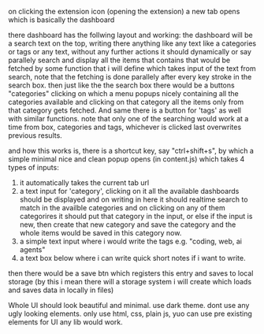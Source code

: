 on clicking the extension icon (opening the extension) a new tab opens which is basically the dashboard

there dashboard has the follwing layout and working:
the dashboard will be a search text on the top, writing there anything like any text like a categories or tags or any text, without any further actions it should dynamically or say parallely search and display all the items that contains that would be fetched by some function that i will define which takes input of the text from search, note that the fetching is done parallely after every key stroke in the search box. then just like the the search box  there would be a buttons "categories" clicking on which a menu popups nicely containing all the categories available and clicking on that category all the items only from that category gets fetched. And same there is a button for 'tags' as well with similar functions. note that only one of the searching would work at a time from  box, categories and tags, whichever is clicked last overwrites previous results.

and how this works is, there is a shortcut key, say "ctrl+shift+s", by which a simple minimal nice and clean popup opens (in content.js) which takes 4 types of inputs:
1. it automatically takes the current tab url
2. a text input for 'category', clicking on it all the available dashboards should be displayed and on writing in here it should realtime search to match in the availble categories and on clicking on any of them categorires it should put that category in the input, or else if the input is new, then create that new category and save the category and the whole items would be saved in this category now.
3. a simple text input where i would write the tags e.g. "coding, web, ai agents"
4. a text box below where i can write quick short notes if i want to write.

then there would be a save btn which registers this entry and saves to local storage (by this i mean there will a storage system i will create which loads and saves data in locally in files)

Whole UI should look beautiful and minimal. use dark theme. dont use any ugly looking elements.
only use html, css, plain js, yuo can use pre existing elements for UI any lib would work.